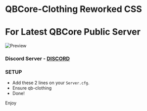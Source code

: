 # QBCore-Clothing Reworked CSS
# For Latest QBCore Public Server

![Preview](https://cdn.discordapp.com/attachments/979776296777314354/1016241470321201162/unknown.png)

### Discord Server - [DISCORD](https://discord.gg/jSDMuNjpuw)

### SETUP 
- Add these 2 lines on your `Server.cfg`.
- Ensure qb-clothing 
- Done!

Enjoy
